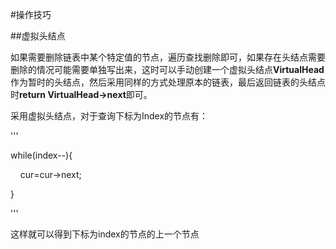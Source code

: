 #操作技巧

##虚拟头结点

如果需要删除链表中某个特定值的节点，遍历查找删除即可，如果存在头结点需要删除的情况可能需要单独写出来，这时可以手动创建一个虚拟头结点**VirtualHead**作为暂时的头结点，然后采用同样的方式处理原本的链表，最后返回链表的头结点时**return VirtualHead->next**即可。

采用虚拟头结点，对于查询下标为Index的节点有：

'''

while(index--){

    cur=cur->next;

}

'''

这样就可以得到下标为index的节点的上一个节点
